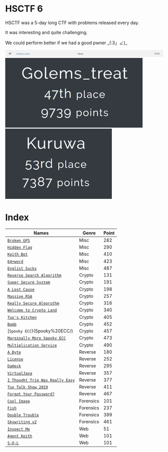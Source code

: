 # HSCTF 6

HSCTF was a 5-day long CTF with problems released every day.

It was interesting and quite challenging.

We could perform better if we had a good pwner \_(:3」∠)\_

![alt text](scoreboard.png)
![alt text](team.png)
![alt text](Kuruwa.png)

# Index

| Names                  |Genre               |Point      |
|------------------------|---------------------|----------|
| [`Broken GPS`](Broken%20GPS/)|Misc|282|
| [`Hidden Flag`](Hidden%20Flag/)|Misc|290|
| [`Keith Bot`](Keith%20bot/) |Misc|410|
| [`64+word`](64+word/) |Misc|423|
| [`Englist Sucks`](English%20Sucks/)|Misc|487|
| [`Reverse Search Algorithm`](Reverse%20Search%20Algorithm/)|Crypto|131|
| [`Super Secure System`](Super%20Secure%20System/)|Crypto|191|
| [`A Lost Cause`](A%20Lost%20Cause/)|Crypto|198|
| [`Massive RSA`](Massive%20RSA/)|Crypto|257|
| [`Really Secure Algoruthm`](Really%20Secure%20Algorithm/)|Crypto|316|
| [`Welcome to Crypto Land`](Welcome%20to%20Crypto%20Land/)|Crypto|340|
| [`Tux's Kitchen`](Tux's%20Kitchen/)|Crypto|405|
| [`Bomb`](Bomb/)|Crypto|452|
| [`Spooky ECC`)(Spooky%20ECC/)|Crypto|457|
| [`Marginally More Spooky ECC`](Marginally%20More%20Spooky%20ECC/)|Crypto|473|
| [`Multiplication Service`](Multiplication%20Service/)|Crypto|490|
| [`A Byte`](A%20Byte/)|Reverse|180|
| [`License`](License/)|Reverse|252|
| [`DaHeck`](DaHeck/)|Reverse|295|
| [`VirtualJava`](VirtualJava/)|Reverse|357|
| [`I Thought Trig Was Really Easy`](I%20Thought%20Trig%20Was%20Really%20Easy/)|Reverse|377|
| [`Tux Talk Show 2019`](Tux%20Talk%20Show%202019/)|Reverse|411|
| [`Forgot Your Password?`](Forgot%20Your%20Password/)|Reverse|467|
| [`Cool Image`](Cool%20Image/)|Forensics|101|
| [`Fish`](Fish/)|Forensics|237|
| [`Double Trouble`](Double%20Trouble/)|Forensics|399|
| [`Skywriting v2`](Skywriting%20v2/)|Forensics|461|
| [`Inspect Me`](Inspect%20Me/)|Web|51|
| [`Agent Keith`](Agent%20Keith/)|Web|101|
| [`S-Q-L`](S-Q-L/)|Web|101|

